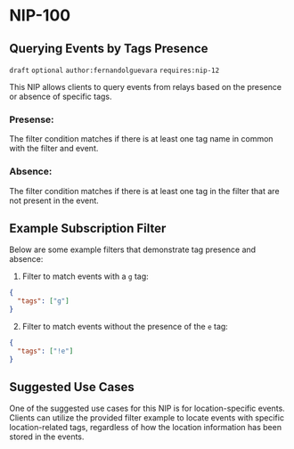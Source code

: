 NIP-100
=======

Querying Events by Tags Presence
---------------------------------

`draft` `optional` `author:fernandolguevara` `requires:nip-12`

This NIP allows clients to query events from relays based on the presence or absence of specific tags.

### Presense:
The filter condition matches if there is at least one tag name in common with the filter and event.

### Absence:
The filter condition matches if there is at least one tag in the filter that are not present in the event.

Example Subscription Filter
---------------------------

Below are some example filters that demonstrate tag presence and absence:

1. Filter to match events with a `g` tag:

```json
{
  "tags": ["g"]
}
```

2. Filter to match events without the presence of the `e` tag:

```json
{
  "tags": ["!e"]
}
```

Suggested Use Cases
-------------------
One of the suggested use cases for this NIP is for location-specific events. Clients can utilize the provided filter example to locate events with specific location-related tags, regardless of how the location information has been stored in the events.
